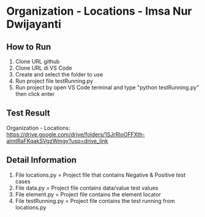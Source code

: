 # Organization - Locations - Imsa Nur Dwijayanti  

## How to Run  
1. Clone URL github
2. Clone URL di VS Code
3. Create and select the folder to use
4. Run project file testRunning.py
5. Run project by open VS Code terminal and type "python testRunning.py" then click enter

## Test Result  
Organization - Locations: https://drive.google.com/drive/folders/1SJrRloOFFXth-almtRaFKqakSVgzWmgy?usp=drive_link

## Detail Information  
1. File locations.py = Project file that contains Negative & Positive test cases <br>
2. File data.py = Project file contains data/value test values <br>
3. File element.py = Project file contains the element locator <br>
4. File testRunning.py = Project file contains the test running from locations.py <br>